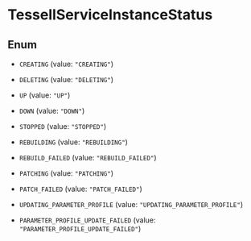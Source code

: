 

# TessellServiceInstanceStatus

## Enum


* `CREATING` (value: `"CREATING"`)

* `DELETING` (value: `"DELETING"`)

* `UP` (value: `"UP"`)

* `DOWN` (value: `"DOWN"`)

* `STOPPED` (value: `"STOPPED"`)

* `REBUILDING` (value: `"REBUILDING"`)

* `REBUILD_FAILED` (value: `"REBUILD_FAILED"`)

* `PATCHING` (value: `"PATCHING"`)

* `PATCH_FAILED` (value: `"PATCH_FAILED"`)

* `UPDATING_PARAMETER_PROFILE` (value: `"UPDATING_PARAMETER_PROFILE"`)

* `PARAMETER_PROFILE_UPDATE_FAILED` (value: `"PARAMETER_PROFILE_UPDATE_FAILED"`)



